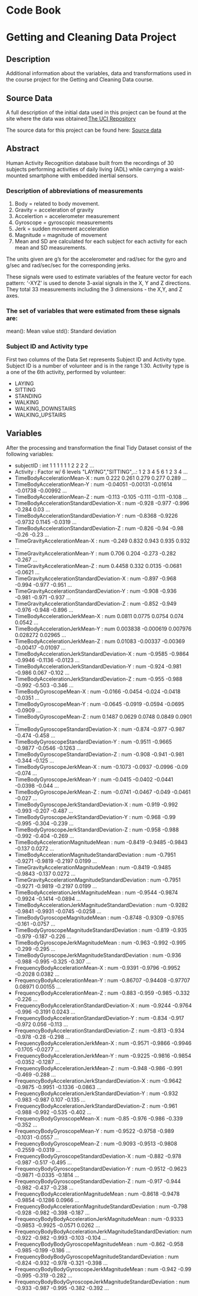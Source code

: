 Code Book
================

Getting and Cleaning Data Project
=================================

Description
-----------

Additional information about the variables, data and transformations used in the course project for the Getting and Cleaning Data course.

Source Data
-----------

A full description of the initial data used in this project can be found at the site where the data was obtained:[The UCI Repository](http://archive.ics.uci.edu/ml/datasets/Human+Activity+Recognition+Using+Smartphones)

The source data for this project can be found here: [Source data](https://d396qusza40orc.cloudfront.net/getdata%2Fprojectfiles%2FUCI%20HAR%20Dataset.zip)

Abstract
--------

Human Activity Recognition database built from the recordings of 30 subjects performing activities of daily living (ADL) while carrying a waist-mounted smartphone with embedded inertial sensors.

### Description of abbreviations of measurements

1.  Body = related to body movement.
2.  Gravity = acceleration of gravity
3.  Accelertion = accelerometer measurement
4.  Gyroscope = gyroscopic measurements
5.  Jerk = sudden movement acceleration
6.  Magnitude = magnitude of movement
7.  Mean and SD are calculated for each subject for each activity for each mean and SD measurements.

The units given are g’s for the accelerometer and rad/sec for the gyro and g/sec and rad/sec/sec for the corresponding jerks.

These signals were used to estimate variables of the feature vector for each pattern: ‘-XYZ’ is used to denote 3-axial signals in the X, Y and Z directions. They total 33 measurements including the 3 dimensions - the X,Y, and Z axes.

### The set of variables that were estimated from these signals are:

mean(): Mean value
std(): Standard deviation

### Subject ID and Activity type

First two columns of the Data Set represents Subject ID and Activity type. Subject ID is a number of volunteer and is in the range 1:30. Activity type is a one of the 6th activity, performed by volunteer:
+ LAYING
+ SITTING
+ STANDING
+ WALKING
+ WALKING\_DOWNSTAIRS
+ WALKING\_UPSTAIRS

Variables
---------

After the processing and transformation the final Tidy Dataset consist of the following variables:

-   subjectID : int 1 1 1 1 1 1 2 2 2 2 ...
-   Activity : Factor w/ 6 levels "LAYING","SITTING",..: 1 2 3 4 5 6 1 2 3 4 ...
-   TimeBodyAccelerationMean-X : num 0.222 0.261 0.279 0.277 0.289 ...
-   TimeBodyAccelerationMean-Y : num -0.04051 -0.00131 -0.01614 -0.01738 -0.00992 ...
-   TimeBodyAccelerationMean-Z : num -0.113 -0.105 -0.111 -0.111 -0.108 ...
-   TimeBodyAccelerationStandardDeviation-X : num -0.928 -0.977 -0.996 -0.284 0.03 ...
-   TimeBodyAccelerationStandardDeviation-Y : num -0.8368 -0.9226 -0.9732 0.1145 -0.0319 ...
-   TimeBodyAccelerationStandardDeviation-Z : num -0.826 -0.94 -0.98 -0.26 -0.23 ...
-   TimeGravityAccelerationMean-X : num -0.249 0.832 0.943 0.935 0.932 ...
-   TimeGravityAccelerationMean-Y : num 0.706 0.204 -0.273 -0.282 -0.267 ...
-   TimeGravityAccelerationMean-Z : num 0.4458 0.332 0.0135 -0.0681 -0.0621 ...
-   TimeGravityAccelerationStandardDeviation-X : num -0.897 -0.968 -0.994 -0.977 -0.951 ...
-   TimeGravityAccelerationStandardDeviation-Y : num -0.908 -0.936 -0.981 -0.971 -0.937 ...
-   TimeGravityAccelerationStandardDeviation-Z : num -0.852 -0.949 -0.976 -0.948 -0.896 ...
-   TimeBodyAccelerationJerkMean-X : num 0.0811 0.0775 0.0754 0.074 0.0542 ...
-   TimeBodyAccelerationJerkMean-Y : num 0.003838 -0.000619 0.007976 0.028272 0.02965 ...
-   TimeBodyAccelerationJerkMean-Z : num 0.01083 -0.00337 -0.00369 -0.00417 -0.01097 ...
-   TimeBodyAccelerationJerkStandardDeviation-X : num -0.9585 -0.9864 -0.9946 -0.1136 -0.0123 ...
-   TimeBodyAccelerationJerkStandardDeviation-Y : num -0.924 -0.981 -0.986 0.067 -0.102 ...
-   TimeBodyAccelerationJerkStandardDeviation-Z : num -0.955 -0.988 -0.992 -0.503 -0.346 ...
-   TimeBodyGyroscopeMean-X : num -0.0166 -0.0454 -0.024 -0.0418 -0.0351 ...
-   TimeBodyGyroscopeMean-Y : num -0.0645 -0.0919 -0.0594 -0.0695 -0.0909 ...
-   TimeBodyGyroscopeMean-Z : num 0.1487 0.0629 0.0748 0.0849 0.0901 ...
-   TimeBodyGyroscopeStandardDeviation-X : num -0.874 -0.977 -0.987 -0.474 -0.458 ...
-   TimeBodyGyroscopeStandardDeviation-Y : num -0.9511 -0.9665 -0.9877 -0.0546 -0.1263 ...
-   TimeBodyGyroscopeStandardDeviation-Z : num -0.908 -0.941 -0.981 -0.344 -0.125 ...
-   TimeBodyGyroscopeJerkMean-X : num -0.1073 -0.0937 -0.0996 -0.09 -0.074 ...
-   TimeBodyGyroscopeJerkMean-Y : num -0.0415 -0.0402 -0.0441 -0.0398 -0.044 ...
-   TimeBodyGyroscopeJerkMean-Z : num -0.0741 -0.0467 -0.049 -0.0461 -0.027 ...
-   TimeBodyGyroscopeJerkStandardDeviation-X : num -0.919 -0.992 -0.993 -0.207 -0.487 ...
-   TimeBodyGyroscopeJerkStandardDeviation-Y : num -0.968 -0.99 -0.995 -0.304 -0.239 ...
-   TimeBodyGyroscopeJerkStandardDeviation-Z : num -0.958 -0.988 -0.992 -0.404 -0.269 ...
-   TimeBodyAccelerationMagnitudeMean : num -0.8419 -0.9485 -0.9843 -0.137 0.0272 ...
-   TimeBodyAccelerationMagnitudeStandardDeviation : num -0.7951 -0.9271 -0.9819 -0.2197 0.0199 ...
-   TimeGravityAccelerationMagnitudeMean : num -0.8419 -0.9485 -0.9843 -0.137 0.0272 ...
-   TimeGravityAccelerationMagnitudeStandardDeviation : num -0.7951 -0.9271 -0.9819 -0.2197 0.0199 ...
-   TimeBodyAccelerationJerkMagnitudeMean : num -0.9544 -0.9874 -0.9924 -0.1414 -0.0894 ...
-   TimeBodyAccelerationJerkMagnitudeStandardDeviation : num -0.9282 -0.9841 -0.9931 -0.0745 -0.0258 ...
-   TimeBodyGyroscopeMagnitudeMean : num -0.8748 -0.9309 -0.9765 -0.161 -0.0757 ...
-   TimeBodyGyroscopeMagnitudeStandardDeviation : num -0.819 -0.935 -0.979 -0.187 -0.226 ...
-   TimeBodyGyroscopeJerkMagnitudeMean : num -0.963 -0.992 -0.995 -0.299 -0.295 ...
-   TimeBodyGyroscopeJerkMagnitudeStandardDeviation : num -0.936 -0.988 -0.995 -0.325 -0.307 ...
-   FrequencyBodyAccelerationMean-X : num -0.9391 -0.9796 -0.9952 -0.2028 0.0382 ...
-   FrequencyBodyAccelerationMean-Y : num -0.86707 -0.94408 -0.97707 0.08971 0.00155 ...
-   FrequencyBodyAccelerationMean-Z : num -0.883 -0.959 -0.985 -0.332 -0.226 ...
-   FrequencyBodyAccelerationStandardDeviation-X : num -0.9244 -0.9764 -0.996 -0.3191 0.0243 ...
-   FrequencyBodyAccelerationStandardDeviation-Y : num -0.834 -0.917 -0.972 0.056 -0.113 ...
-   FrequencyBodyAccelerationStandardDeviation-Z : num -0.813 -0.934 -0.978 -0.28 -0.298 ...
-   FrequencyBodyAccelerationJerkMean-X : num -0.9571 -0.9866 -0.9946 -0.1705 -0.0277 ...
-   FrequencyBodyAccelerationJerkMean-Y : num -0.9225 -0.9816 -0.9854 -0.0352 -0.1287 ...
-   FrequencyBodyAccelerationJerkMean-Z : num -0.948 -0.986 -0.991 -0.469 -0.288 ...
-   FrequencyBodyAccelerationJerkStandardDeviation-X : num -0.9642 -0.9875 -0.9951 -0.1336 -0.0863 ...
-   FrequencyBodyAccelerationJerkStandardDeviation-Y : num -0.932 -0.983 -0.987 0.107 -0.135 ...
-   FrequencyBodyAccelerationJerkStandardDeviation-Z : num -0.961 -0.988 -0.992 -0.535 -0.402 ...
-   FrequencyBodyGyroscopeMean-X : num -0.85 -0.976 -0.986 -0.339 -0.352 ...
-   FrequencyBodyGyroscopeMean-Y : num -0.9522 -0.9758 -0.989 -0.1031 -0.0557 ...
-   FrequencyBodyGyroscopeMean-Z : num -0.9093 -0.9513 -0.9808 -0.2559 -0.0319 ...
-   FrequencyBodyGyroscopeStandardDeviation-X : num -0.882 -0.978 -0.987 -0.517 -0.495 ...
-   FrequencyBodyGyroscopeStandardDeviation-Y : num -0.9512 -0.9623 -0.9871 -0.0335 -0.1814 ...
-   FrequencyBodyGyroscopeStandardDeviation-Z : num -0.917 -0.944 -0.982 -0.437 -0.238 ...
-   FrequencyBodyAccelerationMagnitudeMean : num -0.8618 -0.9478 -0.9854 -0.1286 0.0966 ...
-   FrequencyBodyAccelerationMagnitudeStandardDeviation : num -0.798 -0.928 -0.982 -0.398 -0.187 ...
-   FrequencyBodyBodyAccelerationJerkMagnitudeMean : num -0.9333 -0.9853 -0.9925 -0.0571 0.0262 ...
-   FrequencyBodyBodyAccelerationJerkMagnitudeStandardDeviation: num -0.922 -0.982 -0.993 -0.103 -0.104 ...
-   FrequencyBodyBodyGyroscopeMagnitudeMean : num -0.862 -0.958 -0.985 -0.199 -0.186 ...
-   FrequencyBodyBodyGyroscopeMagnitudeStandardDeviation : num -0.824 -0.932 -0.978 -0.321 -0.398 ...
-   FrequencyBodyBodyGyroscopeJerkMagnitudeMean : num -0.942 -0.99 -0.995 -0.319 -0.282 ...
-   FrequencyBodyBodyGyroscopeJerkMagnitudeStandardDeviation : num -0.933 -0.987 -0.995 -0.382 -0.392 ...
